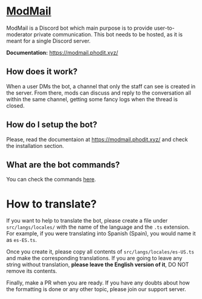 # [ModMail](https://modmail.phodit.xyz/)

ModMail is a Discord bot which main purpose is to provide user-to-moderator private communication.
This bot needs to be hosted, as it is meant for a single Discord server.

**Documentation:** https://modmail.phodit.xyz/

## How does it work?

When a user DMs the bot, a channel that only the staff can see is created in the server. From there, mods can discuss and reply to the conversation all within the same channel, getting some fancy logs when the thread is closed.

## How do I setup the bot?

Please, read the documentaion at https://modmail.phodit.xyz/ and check the installation section.

## What are the bot commands?

You can check the commands [here](https://modmail.phodit.xyz/commands/).

# How to translate?

If you want to help to translate the bot, please create a file under `src/langs/locales/` with the name of the language and the `.ts` extension. For example, if you were translating into Spanish (Spain), you would name it as `es-ES.ts`.

Once you create it, please copy all contents of `src/langs/locales/es-US.ts` and make the corresponding translations. If you are going to leave any string without translation, **please leave the English version of it**, DO NOT remove its contents.

Finally, make a PR when you are ready. If you have any doubts about how the formatting is done or any other topic, please join our support server.
